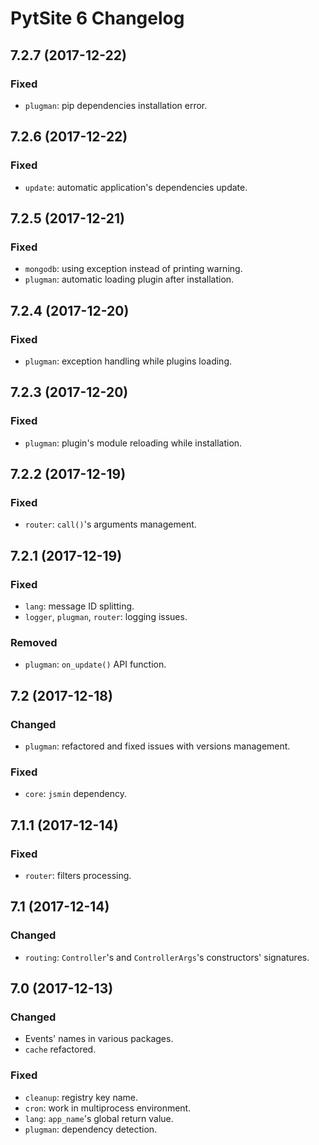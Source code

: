 # PytSite 6 Changelog


## 7.2.7 (2017-12-22)

### Fixed

- `plugman`: pip dependencies installation error.


## 7.2.6 (2017-12-22)

### Fixed

- `update`: automatic application's dependencies update.


## 7.2.5 (2017-12-21)

### Fixed

- `mongodb`: using exception instead of printing warning.
- `plugman`: automatic loading plugin after installation.


## 7.2.4 (2017-12-20)

### Fixed

- `plugman`: exception handling while plugins loading.


## 7.2.3 (2017-12-20)

### Fixed

- `plugman`: plugin's module reloading while installation.


## 7.2.2 (2017-12-19)

### Fixed

- `router`: `call()`'s arguments management.


## 7.2.1 (2017-12-19)

### Fixed

- `lang`: message ID splitting.
- `logger`, `plugman`, `router`: logging issues.

### Removed

- `plugman`: `on_update()` API function.


## 7.2 (2017-12-18)

### Changed

- `plugman`: refactored and fixed issues with versions management.

### Fixed

- `core`: `jsmin` dependency.


## 7.1.1 (2017-12-14)

### Fixed

- `router`: filters processing.


## 7.1 (2017-12-14)

### Changed

- `routing`: `Controller`'s and `ControllerArgs`'s constructors' signatures.


## 7.0 (2017-12-13)

### Changed

- Events' names in various packages.
- `cache` refactored.

### Fixed

- `cleanup`: registry key name.
- `cron`: work in multiprocess environment.
- `lang`: `app_name`'s global return value.
- `plugman`: dependency detection.

